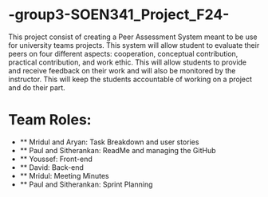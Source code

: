 # -group3-SOEN341_Project_F24-

This project consist of creating a Peer Assessment System meant to be use for university teams projects. This system will allow student to evaluate their peers on four different aspects: cooperation, conceptual contribution, practical contribution, and work ethic. This will allow students to provide and receive feedback on their work and will also be monitored by the instructor. This will keep the students accountable of working on a project and do their part.


# Team Roles:
- ** Mridul and Aryan: Task Breakdown and user stories 
- ** Paul and Sitherankan: ReadMe and managing the GitHub
- ** Youssef: Front-end
- ** David: Back-end
- ** Mridul: Meeting Minutes
- ** Paul and Sitherankan: Sprint Planning
